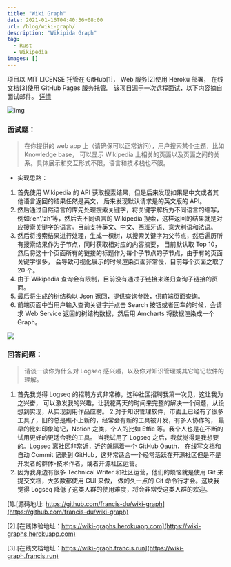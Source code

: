 ```yaml
---
title: "Wiki Graph"
date: 2021-01-16T04:40:36+08:00
url: /blog/wiki-graph/
description: "Wikipida Graph"
tag:
  - Rust
  - Wikipedia
images: []
---
```


项目以 MIT LICENSE 托管在 GitHub[1]，
Web 服务[2]使用 Heroku 部署， 在线文档[3]使用 GitHub Pages 服务托管。
该项目源于一次远程面试，以下内容摘自面试邮件。 [详情](https://gist.github.com/defclass/8c4f6da71629d861f9a554ad7580c1ef)

![img](https://wiki-graph.francis.run/images/index.png)

### 面试题：

> 在你提供的 web app 上（请确保可以正常访问），用户搜索某个主题，比如 Knowledge base，
> 可以显示 Wikipedia 上相关的页面以及页面之间的关系。具体展示和交互形式不限，语言和技术栈也不限。

- 实现思路：

1. 首先使用 Wikipedia 的 API 获取搜索结果，但是后来发现如果是中文或者其他语言返回的结果任然是英文，
   后来发现默认请求是的英文版的 API。
2. 然后通过自然语言的库先处理搜索关键字，将关键字解析为不同语言的缩写，例如:‘en’,'zh'等，然后去不同语言的
   Wikipedia 搜索，这样返回的结果就是对应搜索关键字的语言。目前支持英文、中文、西班牙语、意大利语和法语。
3. 然后将搜索结果进行处理，生成一棵树，以搜索关键字为父节点，然后遍历所有搜索结果作为子节点，同时获取相对应的内容摘要，
   目前默认取 Top 10，然后将这十个页面所有的链接的标题作为每个子节点的子节点，由于有的页面关键字很多，
   会导致可视化展示的时候渲染页面非常慢，目前每个页面之取了 20 个。
4. 由于 Wikipedia 查询会有限制，目前没有通过子链接来递归查询子链接的页面。
5. 最后将生成的树结构以 Json 返回，提供查询参数，供前端页面查询。
6. 前端页面中当用户输入查询关键字并点击 Search 按钮或者回车的时候，会请求 Web Service 返回的树结构数据，然后用
   Amcharts 将数据渲染成一个 Graph。

![](https://wiki-graph.francis.run/images/graph.png)

### 回答问题：

> 请谈一谈你为什么对 Logseq 感兴趣，以及你对知识管理或其它笔记软件的理解。

1. 首先我觉得 Logseq 的招聘方式非常棒，这种社区招聘我第一次见，这让我为之兴奋，
   可以激发我的兴趣，让我花两天的时间来完整的解决一个问题，从设想到实现，从实现到用作品应聘。 2.对于知识管理软件，市面上已经有了很多工具了，旧的总是瞧不上新的，经常会有新的工具被开发，有多人协作的，
   最早的比如印象笔记，Notion 之类，个人的比如 Effie 等。我个人也是在不断的试用更好的更适合我的工具。
   当我试用了 Logseq 之后，我就觉得是我想要的。Logseq 离社区非常近，近的就隔着一个 GitHub Oauth，
   在线写文档和自动 Commit 记录到 GitHub，这非常适合一个经常活跃在开源社区但是不是开发者的群体-技术作者，或者开源社区运营。
2. 因为我身边有很多 Technical Writer 和社区运营，他们的烦恼就是使用 Git 来提交文档，大多数都使用 GUI 来做，
   做的久一点的 Git 命令行才会。这块我觉得 Logseq 降低了这类人群的使用难度，将会非常受这类人群的欢迎。

[1].[源码地址: https://github.com/francis-du/wiki-graph](https://github.com/francis-du/wiki-graph)

[2].[在线体验地址：https://wiki-graphs.herokuapp.com](https://wiki-graphs.herokuapp.com)

[3].[在线文档地址：https://wiki-graph.francis.run](https://wiki-graph.francis.run)

